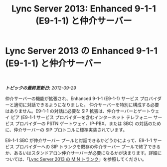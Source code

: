 ﻿---
title: 'Lync Server 2013: Enhanced 9-1-1 (E9-1-1) と仲介サーバー'
TOCTitle: Enhanced 9-1-1 (E9-1-1) と仲介サーバー
ms:assetid: d231221f-5596-4a87-a463-269f5bcce65f
ms:mtpsurl: https://technet.microsoft.com/ja-jp/library/Gg398903(v=OCS.15)
ms:contentKeyID: 48273652
ms.date: 05/19/2016
mtps_version: v=OCS.15
ms.translationtype: HT
---

# Lync Server 2013 の Enhanced 9-1-1 (E9-1-1) と仲介サーバー

 

_**トピックの最終更新日:** 2012-09-29_

仲介サーバーの機能が拡張され、Enhanced 9-1-1 (E9-1-1) サービス プロバイダーと適切に対話できるようになりました。 仲介サーバーを特別に構成する必要はありません。E9-1-1 の対話に必要な SIP 拡張は、仲介サーバーとゲートウェイ ピア (E9-1-1 サービス プロバイダーを含むインターネット テレフォニー サービス プロバイダーの PSTN ゲートウェイ、IP-PBX、または SBC) の対話のために、仲介サーバーの SIP プロトコルに標準実装されています。

E9-1-1 SBC が仲介サーバー プールと対話できるかどうかによって、E9-1-1 サービス プロバイダーへの SIP トランクを既存の仲介サーバー プールで終了できるか、あるいはスタンドアロン仲介サーバーが必要になるかが決まります。詳細については、「[Lync Server 2013 の M:N トランク](lync-server-2013-m-n-trunk.md)」を参照してください。

